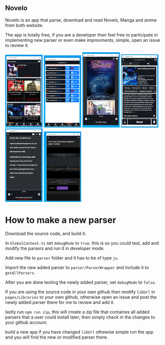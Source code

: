 ## Novelo

Novelo is an app that parse, download and read Novels, Manga and anime from both website.

The app is totally free, if you are a developer then feel free to participate in implementing new parser or even make improvments, simple, open an issue to review it.
<p class="flex">
<img width="24%" src="https://raw.githubusercontent.com/1-AlenToma/Novelo/main/Screenshots/Screenshot_20240225-062658_Novelo.png" />
<img width="24%"  src="https://raw.githubusercontent.com/1-AlenToma/Novelo/main/Screenshots/Screenshot_20240225-062719_Novelo.png" />
<img width="24%" src="https://raw.githubusercontent.com/1-AlenToma/Novelo/main/Screenshots/Screenshot_20240225-062742_Novelo.png" />
<img width="24%" src="https://raw.githubusercontent.com/1-AlenToma/Novelo/main/Screenshots/7.png" />
<img width="24%" src="https://raw.githubusercontent.com/1-AlenToma/Novelo/main/Screenshots/5.PNG" />
<img width="24%" src="https://raw.githubusercontent.com/1-AlenToma/Novelo/main/Screenshots/6.PNG" />
</p>

# How to make a new parser

Download the source code, and build it.

In `GlobalContext.ts` set `debugMode` to `true`. this is so you could test, add and modify the parsers and run it in developer mode.

Add new file to `parser` folder and it has to be of type `js`.

Import the new added parser to `parser/ParserWrapper` and include it to `getAllParsers`.

After you are done testing the newly added parser, set `debugMode` to `false`.

If you are using the source code in your own github then modify `libUrl` in `pages/Libraries` to your own github, otherwise open an issue and post the newly added parser there for me to review and add it.

lastly run `npm run zip`, this will create a zip file that containes all added parsers that a user could install later, then simply check in the changes to your github account.

build a new app if you have changed `libUrl` othewise simple run the app and you will find the new or modified parser there.
